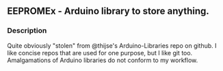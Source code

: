 ## EEPROMEx - Arduino library to store anything.

### Description
Quite obviously "stolen" from @thijse's Arduino-Libraries repo on github. I like concise repos that are used for one purpose, but I like git too. Amalgamations of Arduino libraries do not conform to my workflow.
